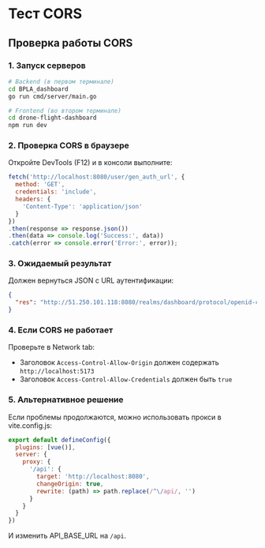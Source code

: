 # Тест CORS

## Проверка работы CORS

### 1. Запуск серверов

```bash
# Backend (в первом терминале)
cd BPLA_dashboard
go run cmd/server/main.go

# Frontend (во втором терминале)  
cd drone-flight-dashboard
npm run dev
```

### 2. Проверка CORS в браузере

Откройте DevTools (F12) и в консоли выполните:

```javascript
fetch('http://localhost:8080/user/gen_auth_url', {
  method: 'GET',
  credentials: 'include',
  headers: {
    'Content-Type': 'application/json'
  }
})
.then(response => response.json())
.then(data => console.log('Success:', data))
.catch(error => console.error('Error:', error));
```

### 3. Ожидаемый результат

Должен вернуться JSON с URL аутентификации:

```json
{
  "res": "http://51.250.101.118:8080/realms/dashboard/protocol/openid-connect/auth?client_id=dashboard&redirect_uri=http%3A%2F%2Flocalhost%3A8080%2Fuser%2Fredirect&response_type=code&scope=openid+profile+email+roles&state=a"
}
```

### 4. Если CORS не работает

Проверьте в Network tab:
- Заголовок `Access-Control-Allow-Origin` должен содержать `http://localhost:5173`
- Заголовок `Access-Control-Allow-Credentials` должен быть `true`

### 5. Альтернативное решение

Если проблемы продолжаются, можно использовать прокси в vite.config.js:

```javascript
export default defineConfig({
  plugins: [vue()],
  server: {
    proxy: {
      '/api': {
        target: 'http://localhost:8080',
        changeOrigin: true,
        rewrite: (path) => path.replace(/^\/api/, '')
      }
    }
  }
})
```

И изменить API_BASE_URL на `/api`.
